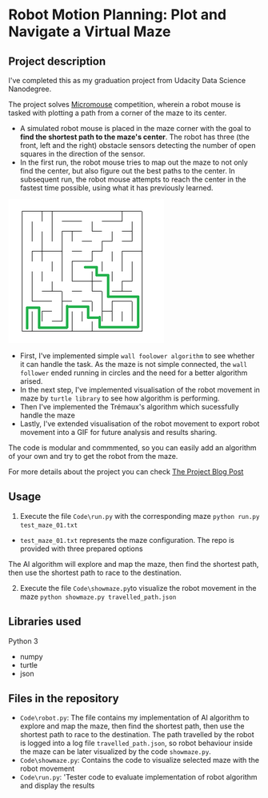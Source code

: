 # Robot Motion Planning: Plot and Navigate a Virtual Maze

## Project description
I've completed this as my graduation project from Udacity Data Science Nanodegree. 

The project solves [Micromouse](https://en.wikipedia.org/wiki/Micromouse) competition, wherein a robot mouse is tasked with plotting a path from a corner of the maze to its center.
- A simulated robot mouse is placed in the maze corner with the goal to **find the shortest path to the maze's center**. The robot has three (the front, left and the right) obstacle sensors detecting the number of open squares in the direction of the sensor. 
- In the first run, the robot mouse tries to map out the maze to not only find the center, but also figure out the best paths to the center. In subsequent run, the robot mouse attempts to reach the center in the fastest time possible, using what it has previously learned.

![Maze screen](assets/maze_1_solution.png)

- First, I've implemented simple `wall foolower algorithm` to see whether it can handle the task.
As the maze is not simple connected, the `wall follower` ended running in circles and the need for a better algorithm arised.
- In the next step, I've implemented visualisation of the robot movement in maze by `turtle library` to see how algorithm is performing.
- Then I've implemented the Trémaux's algorithm which sucessfully handle the maze
- Lastly, I've extended visualisation of the robot movement to export robot movement into a GIF for future analysis and results sharing.

The code is modular and commmented, so you can easily add an algorithm of your own and try to get the robot from the maze.

For more details about the project you can check [The Project Blog Post](https://jmarcan.github.io/jekyll/update/2019/12/16/Robot-Motion-Planning.html)

## Usage
1. Execute the file `Code\run.py` with the corresponding maze
`python run.py test_maze_01.txt`
- `test_maze_01.txt` represents the maze configuration. The repo is provided with three prepared options

The AI algorithm will explore and map the maze, then find the shortest path, then use the shortest path to race to the destination. 

2. Execute the file `Code\showmaze.py`to visualize the robot movement in the maze
`python showmaze.py travelled_path.json`

## Libraries used
Python 3
- numpy
- turtle
- json

## Files in the repository
- `Code\robot.py`: The file contains my implementation of AI algorithm to explore and map the maze,
then find the shortest path, then use the shortest path to race to the destination. 
The path travelled by the robot is logged into a log file `travelled_path.json`,
so robot behaviour inside the maze can be later visualized by the code `showmaze.py`.
- `Code\showmaze.py`: Contains the code to visualize selected maze with the robot movement
- `Code\run.py`: 'Tester code to evaluate implementation of robot algorithm and display the results
